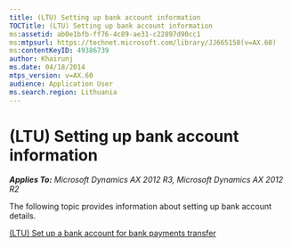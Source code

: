 ```yaml
---
title: (LTU) Setting up bank account information
TOCTitle: (LTU) Setting up bank account information
ms:assetid: ab0e1bfb-ff76-4c89-ae31-c22897d90cc1
ms:mtpsurl: https://technet.microsoft.com/library/JJ665158(v=AX.60)
ms:contentKeyID: 49386739
author: Khairunj
ms.date: 04/18/2014
mtps_version: v=AX.60
audience: Application User
ms.search.region: Lithuania
---
```


# (LTU) Setting up bank account information 


_**Applies To:** Microsoft Dynamics AX 2012 R3, Microsoft Dynamics AX 2012 R2_

The following topic provides information about setting up bank account details.

[(LTU) Set up a bank account for bank payments transfer](ltu-set-up-a-bank-account-for-bank-payments-transfer.md)

  


